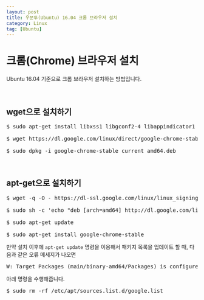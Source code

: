 ```yaml
---
layout: post
title: 우분투(Ubuntu) 16.04 크롬 브라우저 설치
category: Linux
tag: [Ubuntu]
---
```

# 크롬(Chrome) 브라우저 설치

Ubuntu 16.04 기준으로 크롬 브라우저 설치하는 방법입니다.

<br>

## wget으로 설치하기

<pre class="prettyprint">
$ sudo apt-get install libxss1 libgconf2-4 libappindicator1 libindicator7

$ wget https://dl.google.com/linux/direct/google-chrome-stable_current_amd64.deb 

$ sudo dpkg -i google-chrome-stable_current_amd64.deb
</pre>

<br>

## apt-get으로 설치하기

<pre class="prettyprint">
$ wget -q -O - https://dl-ssl.google.com/linux/linux_signing_key.pub | sudo apt-key add - 

$ sudo sh -c 'echo "deb [arch=amd64] http://dl.google.com/linux/chrome/deb/ stable main" >> /etc/apt/sources.list.d/google.list'

$ sudo apt-get update

$ sudo apt-get install google-chrome-stable
</pre>

만약 설치 이후에 `apt-get update` 명령을 이용해서 패키지 목록을 업데이트 할 때, 다음과 같은 오류 메세지가 나오면

<pre class="prettyprint">
W: Target Packages (main/binary-amd64/Packages) is configured multiple times in /etc/apt/sources.list.d/google-chrome.list:3 and /etc/apt/sources.list.d/google.list:1
</pre>

아래 명령을 수행해줍니다.

<pre class="prettyprint">
$ sudo rm -rf /etc/apt/sources.list.d/google.list 
</pre>
